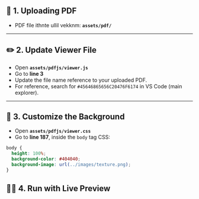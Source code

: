 ## 📂 1. Uploading PDF
-  PDF file ithnte ullil vekknm: **`assets/pdf/`**


---

## ✏️ 2. Update Viewer File
- Open **`assets/pdfjs/viewer.js`**
- Go to **line 3**  
- Update the file name reference to your uploaded PDF.  
- For reference, search for `#45646865656C20476F6174` in VS Code (main explorer).

---

## 🎨 3. Customize the Background
- Open **`assets/pdfjs/viewer.css`**
- Go to **line 187**, inside the `body` tag CSS:
```css
body {
  height: 100%;
  background-color: #404040;
  background-image: url(../images/texture.png);
}
```

## 🏃‍♂️ 4. Run with Live Preview